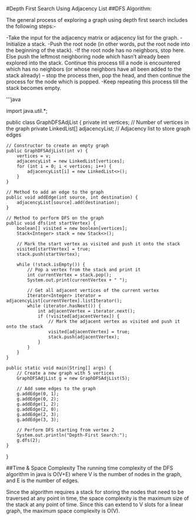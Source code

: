 #Depth First Search Using Adjacency List 
##DFS Algorithm:

The general process of exploring a graph using depth first search includes the following steps:-

-Take the input for the adjacency matrix or adjacency list for the graph.
-Initialize a stack.
-Push the root node (in other words, put the root node into the beginning of the stack).
-If the root node has no neighbors, stop here. Else push the leftmost neighboring node which hasn’t already been explored into the stack. Continue this process till a node is encountered which has no neighbors (or whose neighbors have all been added to the stack already) – stop the process then, pop the head, and then continue the process for the node which is popped.
-Keep repeating this process till the stack becomes empty.

'''java

import java.util.*;

public class GraphDFSAdjList {
    private int vertices; // Number of vertices in the graph
    private LinkedList<Integer>[] adjacencyList; // Adjacency list to store graph edges

    // Constructor to create an empty graph
    public GraphDFSAdjList(int v) {
        vertices = v;
        adjacencyList = new LinkedList[vertices];
        for (int i = 0; i < vertices; i++) {
            adjacencyList[i] = new LinkedList<>();
        }
    }

    // Method to add an edge to the graph
    public void addEdge(int source, int destination) {
        adjacencyList[source].add(destination);
    }

    // Method to perform DFS on the graph
    public void dfs(int startVertex) {
        boolean[] visited = new boolean[vertices];
        Stack<Integer> stack = new Stack<>();

        // Mark the start vertex as visited and push it onto the stack
        visited[startVertex] = true;
        stack.push(startVertex);

        while (!stack.isEmpty()) {
            // Pop a vertex from the stack and print it
            int currentVertex = stack.pop();
            System.out.print(currentVertex + " ");

            // Get all adjacent vertices of the current vertex
            Iterator<Integer> iterator = adjacencyList[currentVertex].listIterator();
            while (iterator.hasNext()) {
                int adjacentVertex = iterator.next();
                if (!visited[adjacentVertex]) {
                    // Mark the adjacent vertex as visited and push it onto the stack
                    visited[adjacentVertex] = true;
                    stack.push(adjacentVertex);
                }
            }
        }
    }

    public static void main(String[] args) {
        // Create a new graph with 5 vertices
        GraphDFSAdjList g = new GraphDFSAdjList(5);

        // Add some edges to the graph
        g.addEdge(0, 1);
        g.addEdge(0, 2);
        g.addEdge(1, 2);
        g.addEdge(2, 0);
        g.addEdge(2, 3);
        g.addEdge(3, 3);

        // Perform DFS starting from vertex 2
        System.out.println("Depth-First Search:");
        g.dfs(2);
    }
}


##Time & Space Complexity 
The running time complexity of the DFS algorithm in java is O(V+E) where V is the number of nodes in the graph, and E is the number of edges.

Since the algorithm requires a stack for storing the nodes that need to be traversed at any point in time, the space complexity is the maximum size of the stack at any point of time. Since this can extend to V slots for a linear graph, the maximum space complexity is O(V).
